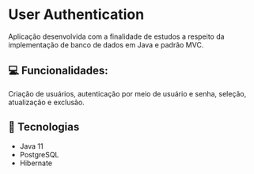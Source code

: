 # User Authentication

Aplicação desenvolvida com a finalidade de estudos a respeito da implementação de banco de dados em Java e padrão MVC.

## 💻 Funcionalidades:
Criação de usuários, autenticação por meio de usuário e senha, seleção, atualização e exclusão.

## 🚀 Tecnologias
- Java 11
- PostgreSQL
- Hibernate
